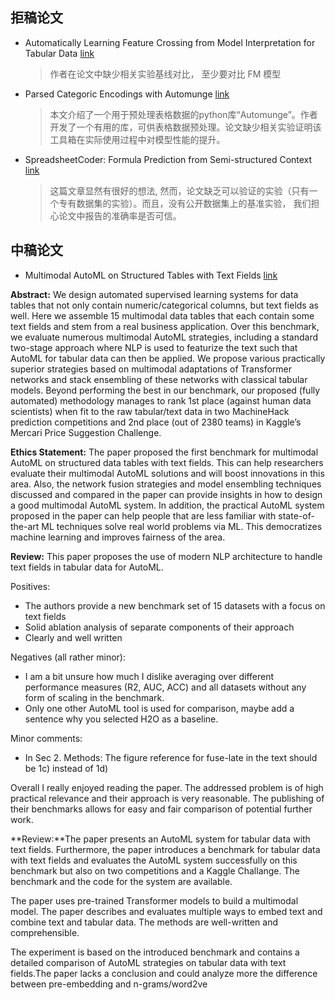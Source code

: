 ## 拒稿论文

- Automatically Learning Feature Crossing from Model Interpretation for Tabular Data [link](https://openreview.net/forum?id=Sye2s2VtDr&noteId=BkxGEFUsir)

  > 作者在论文中缺少相关实验基线对比， 至少要对比 FM 模型

- Parsed Categoric Encodings with Automunge [link](https://openreview.net/forum?id=Dh29CAlnMW&noteId=C2cjMyyPqxd)

  > 本文介绍了一个用于预处理表格数据的python库“Automunge”。作者开发了一个有用的库，可供表格数据预处理。论文缺少相关实验证明该工具箱在实际使用过程中对模型性能的提升。

- SpreadsheetCoder: Formula Prediction from Semi-structured Context  [link](https://openreview.net/forum?id=refmbBH_ysO)

  > 这篇文章显然有很好的想法, 然而，论文缺乏可以验证的实验（只有一个专有数据集的实验）。而且，没有公开数据集上的基准实验， 我们担心论文中报告的准确率是否可信。

## 中稿论文

- Multimodal AutoML on Structured Tables with Text Fields [link](https://openreview.net/forum?id=OHAIVOOl7Vl)

**Abstract:** We  design  automated  supervised  learning  systems  for  data  tables  that  not  only  contain numeric/categorical columns,  but  text  fields  as  well.  Here  we  assemble  15  multimodal data tables that each contain some text fields and stem from a real business application. Over this benchmark, we evaluate numerous multimodal AutoML strategies, including a standard two-stage approach where NLP is used to featurize the text such that AutoML for tabular data can then be applied. We propose various practically superior strategies based on multimodal adaptations of Transformer networks and stack ensembling of these networks with classical tabular models.  Beyond performing the best in our benchmark, our proposed (fully automated) methodology manages to rank 1st place (against human data scientists) when fit to the raw tabular/text data in two MachineHack prediction competitions  and 2nd place (out of 2380 teams) in Kaggle’s Mercari Price Suggestion Challenge.

**Ethics Statement:** The paper proposed the first benchmark for multimodal AutoML on structured data tables with text fields. This can help researchers evaluate their multimodal AutoML solutions and will boost innovations in this area. Also, the network fusion strategies and model ensembling techniques discussed and compared in the paper can provide insights in how to design a good multimodal AutoML system. In addition, the practical AutoML system proposed in the paper can help people that are less familiar with state-of-the-art ML techniques solve real world problems via ML. This democratizes machine learning and improves fairness of the area.



**Review:** This paper proposes the use of modern NLP architecture to handle text fields in tabular data for AutoML.

Positives:

- The authors provide a new benchmark set of 15 datasets with a focus on text fields
- Solid ablation analysis of separate components of their approach
- Clearly and well written

Negatives (all rather minor):

- I am a bit unsure how much I dislike averaging over different performance measures (R2, AUC, ACC) and all datasets without any form of scaling in the benchmark.
- Only one other AutoML tool is used for comparison, maybe add a sentence why you selected H2O as a baseline.

Minor comments:

- In Sec 2. Methods: The figure reference for fuse-late in the text should be 1c) instead of 1d)

Overall I really enjoyed reading the paper. The addressed problem is of high practical relevance and their approach is very reasonable. The publishing of their benchmarks allows for easy and fair comparison of potential further work.



**Review:**The paper presents an AutoML system for tabular data with text fields. Furthermore, the paper introduces a benchmark for tabular data with text fields and evaluates the AutoML system successfully on this benchmark but also on two competitions and a Kaggle Challange. The benchmark and the code for the system are available.

The paper uses pre-trained Transformer models to build a multimodal model. The paper describes and evaluates multiple ways to embed text and combine text and tabular data. The methods are well-written and comprehensible.

The experiment is based on the introduced benchmark and contains a detailed comparison of AutoML strategies on tabular data with text fields.The paper lacks a conclusion and could analyze more the difference between pre-embedding and n-grams/word2ve
